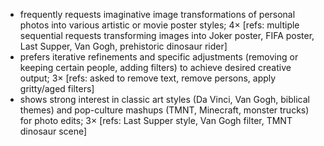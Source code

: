 - frequently requests imaginative image transformations of personal photos into various artistic or movie poster styles; 4× [refs: multiple sequential requests transforming images into Joker poster, FIFA poster, Last Supper, Van Gogh, prehistoric dinosaur rider]
- prefers iterative refinements and specific adjustments (removing or keeping certain people, adding filters) to achieve desired creative output; 3× [refs: asked to remove text, remove persons, apply gritty/aged filters]
- shows strong interest in classic art styles (Da Vinci, Van Gogh, biblical themes) and pop-culture mashups (TMNT, Minecraft, monster trucks) for photo edits; 3× [refs: Last Supper style, Van Gogh filter, TMNT dinosaur scene]